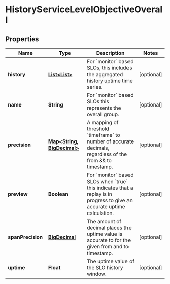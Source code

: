 

# HistoryServiceLevelObjectiveOverall

## Properties

Name | Type | Description | Notes
------------ | ------------- | ------------- | -------------
**history** | [**List&lt;List&gt;**](List.md) | For &#x60;monitor&#x60; based SLOs, this includes the aggregated history uptime time series. |  [optional]
**name** | **String** | For &#x60;monitor&#x60; based SLOs this represents the overall group. |  [optional]
**precision** | [**Map&lt;String, BigDecimal&gt;**](BigDecimal.md) | A mapping of threshold &#x60;timeframe&#x60; to number of accurate decimals, regardless of the from &amp;&amp; to timestamp. |  [optional]
**preview** | **Boolean** | For &#x60;monitor&#x60; based SLOs when &#x60;true&#x60; this indicates that a replay is in progress to give an accurate uptime calculation. |  [optional]
**spanPrecision** | [**BigDecimal**](BigDecimal.md) | The amount of decimal places the uptime value is accurate to for the given from and to timestamp. |  [optional]
**uptime** | **Float** | The uptime value of the SLO history window. |  [optional]



